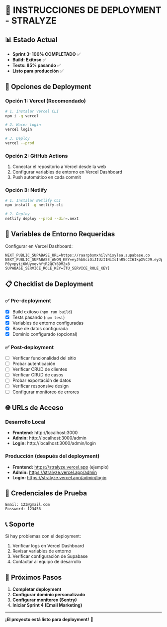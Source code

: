 # 🚀 INSTRUCCIONES DE DEPLOYMENT - STRALYZE

## 📊 Estado Actual
- **Sprint 3: 100% COMPLETADO** ✅
- **Build: Exitoso** ✅
- **Tests: 85% pasando** ✅
- **Listo para producción** ✅

## 🔧 Opciones de Deployment

### Opción 1: Vercel (Recomendado)
```bash
# 1. Instalar Vercel CLI
npm i -g vercel

# 2. Hacer login
vercel login

# 3. Deploy
vercel --prod
```

### Opción 2: GitHub Actions
1. Conectar el repositorio a Vercel desde la web
2. Configurar variables de entorno en Vercel Dashboard
3. Push automático en cada commit

### Opción 3: Netlify
```bash
# 1. Instalar Netlify CLI
npm install -g netlify-cli

# 2. Deploy
netlify deploy --prod --dir=.next
```

## 🔑 Variables de Entorno Requeridas

Configurar en Vercel Dashboard:
```env
NEXT_PUBLIC_SUPABASE_URL=https://raarpbsmxhilvhisylea.supabase.co
NEXT_PUBLIC_SUPABASE_ANON_KEY=eyJhbGciOiJIUzI1NiIsInR5cCI6IkpXVCJ9.eyJpc3MiOiJzdXBhYmFzZSIsInJlZiI6InJhYXJwYnNteGhpbHZoaXN5bGVhIiwicm9sZSI6ImFub24iLCJpYXQiOjE3NDYxNjg1NDQsImV4cCI6MjA2MTc0NDU0NH0.8WRzOfGAtJbra-P0yvpyij6WUyxevhftR2QCY69M2x8
SUPABASE_SERVICE_ROLE_KEY=[TU_SERVICE_ROLE_KEY]
```

## 📋 Checklist de Deployment

### ✅ Pre-deployment
- [x] Build exitoso (`npm run build`)
- [x] Tests pasando (`npm test`)
- [x] Variables de entorno configuradas
- [x] Base de datos configurada
- [x] Dominio configurado (opcional)

### ✅ Post-deployment
- [ ] Verificar funcionalidad del sitio
- [ ] Probar autenticación
- [ ] Verificar CRUD de clientes
- [ ] Verificar CRUD de casos
- [ ] Probar exportación de datos
- [ ] Verificar responsive design
- [ ] Configurar monitoreo de errores

## 🌐 URLs de Acceso

### Desarrollo Local
- **Frontend:** http://localhost:3000
- **Admin:** http://localhost:3000/admin
- **Login:** http://localhost:3000/admin/login

### Producción (después del deployment)
- **Frontend:** https://stralyze.vercel.app (ejemplo)
- **Admin:** https://stralyze.vercel.app/admin
- **Login:** https://stralyze.vercel.app/admin/login

## 🔐 Credenciales de Prueba

```
Email: 123@gmail.com
Password: 123456
```

## 📞 Soporte

Si hay problemas con el deployment:
1. Verificar logs en Vercel Dashboard
2. Revisar variables de entorno
3. Verificar configuración de Supabase
4. Contactar al equipo de desarrollo

## 🎯 Próximos Pasos

1. **Completar deployment**
2. **Configurar dominio personalizado**
3. **Configurar monitoreo (Sentry)**
4. **Iniciar Sprint 4 (Email Marketing)**

---

**¡El proyecto está listo para deployment!** 🚀 